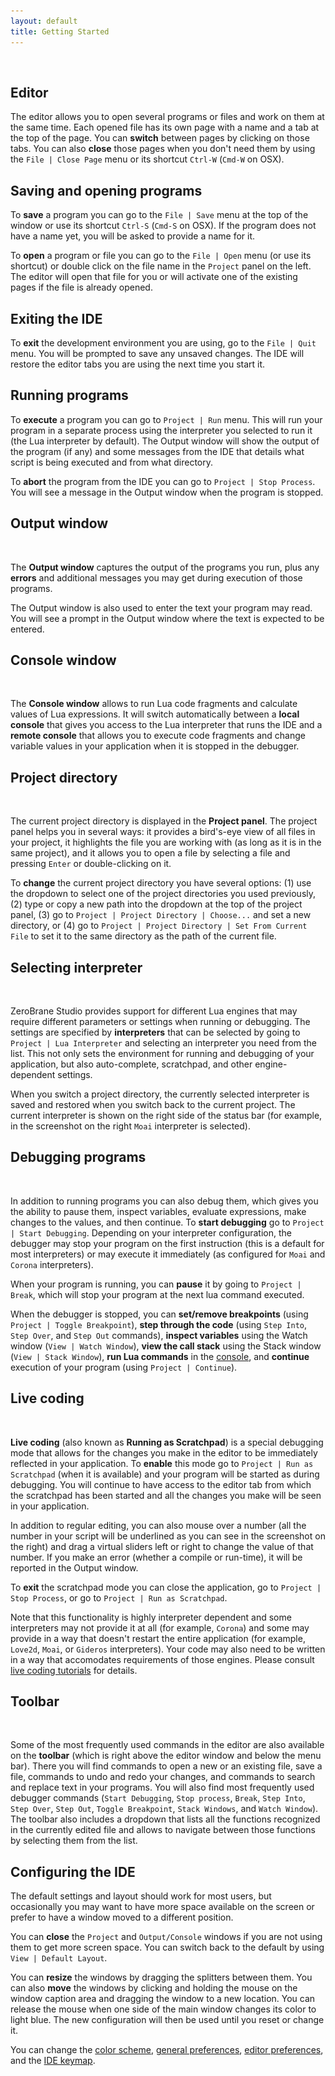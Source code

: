 ```yaml
---
layout: default
title: Getting Started
---
```


<ul id='toc'>&nbsp;</ul>

## Editor

The editor allows you to open several programs or files and work on them at the same time.
Each opened file has its own page with a name and a tab at the top of the page.
You can **switch** between pages by clicking on those tabs.
You can also **close** those pages when you don't need them by using the `File | Close Page` menu or its shortcut `Ctrl-W` (`Cmd-W` on OSX).

## Saving and opening programs

To **save** a program you can go to the `File | Save` menu at the top of the window or use its shortcut `Ctrl-S` (`Cmd-S` on OSX). If the program does not have a name yet, you will be asked to provide a name for it.

To **open** a program or file you can go to the `File | Open` menu (or use its shortcut) or double click on the file name in the `Project` panel on the left. The editor will open that file for you or will activate one of the existing pages if the file is already opened.

## Exiting the IDE

To **exit** the development environment you are using, go to the `File | Quit` menu.
You will be prompted to save any unsaved changes.
The IDE will restore the editor tabs you are using the next time you start it.

## Running programs

To **execute** a program you can go to `Project | Run` menu.
This will run your program in a separate process using the interpreter you selected to run it (the Lua interpreter by default).
The Output window will show the output of the program (if any) and some messages from the IDE that details what script is being executed and from what directory.

To **abort** the program from the IDE you can go to `Project | Stop Process`.
You will see a message in the Output window when the program is stopped.

## Output window

<img style="background:url(images/integrated-materials.png) -10px -500px" src="images/t.gif" class="inline"/>

The **Output window** captures the output of the programs you run, plus any **errors** and additional messages you may get during execution of those programs.

The Output window is also used to enter the text your program may read. You will see a prompt in the Output window where the text is expected to be entered.

## Console window

<img style="background:url(images/unicode-console.png) -10px -500px" src="images/t.gif" class="inline"/>

The **Console window** allows to run Lua code fragments and calculate values of Lua expressions.
It will switch automatically between a **local console** that gives you access to the Lua interpreter that runs the IDE
and a **remote console** that allows you to execute code fragments and change variable values in your application when it is stopped in the debugger.

## Project directory

<img style="background:url(images/debugging.png) -10px -70px" src="images/t.gif" class="inline"/>

The current project directory is displayed in the **Project panel**.
The project panel helps you in several ways: it provides a bird's-eye view of all files in your project, it highlights the file you are working with (as long as it is in the same project), and it allows you to open a file by selecting a file and pressing `Enter` or double-clicking on it.

To **change** the current project directory you have several options:
(1) use the dropdown to select one of the project directories you used previously,
(2) type or copy a new path into the dropdown at the top of the project panel,
(3) go to `Project | Project Directory | Choose...` and set a new directory, or
(4) go to `Project | Project Directory | Set From Current File` to set it to the same directory as the path of the current file.

## Selecting interpreter

<img style="background:url(images/debugging.png) -744px -608px" src="images/t.gif" class="inline"/>

ZeroBrane Studio provides support for different Lua engines that may require different parameters or settings when running or debugging.
The settings are specified by **interpreters** that can be selected by going to `Project | Lua Interpreter` and selecting an interpreter you need from the list.
This not only sets the environment for running and debugging of your application, but also auto-complete, scratchpad, and other engine-dependent settings.

When you switch a project directory, the currently selected interpreter is saved and restored when you switch back to the current project.
The current interpreter is shown on the right side of the status bar (for example, in the screenshot on the right `Moai` interpreter is selected).

## Debugging programs

<img style="background:url(images/debugging.png) -265px -315px" src="images/t.gif" class="inline"/>

In addition to running programs you can also debug them, which gives you the ability to pause them, inspect variables, evaluate expressions, make changes to the values, and then continue.
To **start debugging** go to `Project | Start Debugging`.
Depending on your interpreter configuration, the debugger may stop your program on the first instruction (this is a default for most interpreters) or may execute it immediately (as configured for `Moai` and `Corona` interpreters).

When your program is running, you can **pause** it by going to `Project | Break`, which will stop your program at the next lua command executed.

When the debugger is stopped, you can **set/remove breakpoints** (using `Project | Toggle Breakpoint`),
**step through the code** (using `Step Into`, `Step Over`, and `Step Out` commands),
**inspect variables** using the Watch window (`View | Watch Window`),
**view the call stack** using the Stack window (`View | Stack Window`),
**run Lua commands** in the [console](#console_window),
and **continue** execution of your program (using `Project | Continue`).

## Live coding

<img style="background:url(images/scratchpad-linux-mint.png) -270px -120px" src="images/t.gif" class="inline"/>

**Live coding** (also known as **Running as Scratchpad**) is a special debugging mode that allows for the changes you make in the editor to be immediately reflected in your application.
To **enable** this mode go to `Project | Run as Scratchpad` (when it is available) and your program will be started as during debugging.
You will continue to have access to the editor tab from which the scratchpad has been started and all the changes you make will be seen in your application.

In addition to regular editing, you can also mouse over a number (all the number in your script will be underlined as you can see in the screenshot on the right) and drag a virtual sliders left or right to change the value of that number.
If you make an error (whether a compile or run-time), it will be reported in the Output window.

To **exit** the scratchpad mode you can close the application, go to `Project | Stop Process`, or go to `Project | Run as Scratchpad`.

Note that this functionality is highly interpreter dependent and some interpreters may not provide it at all (for example, `Corona`) and some may provide in a way that doesn't restart the entire application (for example, `Love2d`, `Moai`, or `Gideros` interpreters).
Your code may also need to be written in a way that accomodates requirements of those engines. Please consult [live coding tutorials](documentation.html#live_coding) for details.

## Toolbar

<img style="background:url(images/unicode-console.png) -304px -47px" src="images/t.gif" class="inline"/>

Some of the most frequently used commands in the editor are also available on the **toolbar** (which is right above the editor window and below the menu bar).
There you will find commands to open a new or an existing file, save a file, commands to undo and redo your changes, and commands to search and replace text in your programs.
You will also find most frequently used debugger commands (`Start Debugging`, `Stop process`, `Break`, `Step Into`, `Step Over`, `Step Out`, `Toggle Breakpoint`, `Stack Windows`, and `Watch Window`).
The toolbar also includes a dropdown that lists all the functions recognized in the currently edited file and allows to navigate between those functions by selecting them from the list.

## Configuring the IDE

The default settings and layout should work for most users, but occasionally you may want to have more space available on the screen or prefer to have a window moved to a different position.

You can **close** the `Project` and `Output/Console` windows if you are not using them to get more screen space. You can switch back to the default by using `View | Default Layout`.

You can **resize** the windows by dragging the splitters between them. You can also **move** the windows by clicking and holding the mouse on the window caption area and dragging the window to a new location. You can release the mouse when one side of the main window changes its color to light blue. The new configuration will then be used until you reset or change it.

You can change the [color scheme](doc-color-schemes.html), 
[general preferences](doc-general-preferences.html),
[editor preferences](doc-editor-preferences.html),
and the [IDE keymap](doc-menu-keymap.html).
